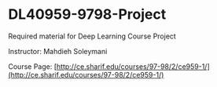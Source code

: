 # DL40959-9798-Project
Required material for Deep Learning Course Project

Instructor: Mahdieh Soleymani

Course Page: [http://ce.sharif.edu/courses/97-98/2/ce959-1/](http://ce.sharif.edu/courses/97-98/2/ce959-1/)
